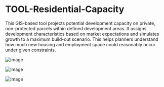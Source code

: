 # TOOL-Residential-Capacity

This GIS-based tool projects potential development capacity on private, non-protected parcels within defined development areas. It assigns development characteristics based on market expectations and simulates growth to a maximum build-out scenario. This helps planners understand how much new housing and employment space could reasonably occur under given constraints.


![image](https://github.com/user-attachments/assets/5193fe4a-0135-4254-9e5d-d553cc4b63a6)

![image](https://github.com/user-attachments/assets/dc37e7db-c601-4ca1-b662-b414fa9219d8)

![image](https://github.com/user-attachments/assets/f332a1d2-2a07-4417-87a2-58e152331a88)
